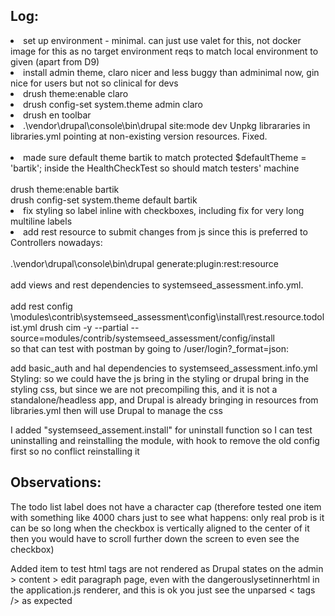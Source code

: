<h2>Log:</h2>
<li>
set up environment - minimal.  can just use valet for this, not docker image for this as no target environment reqs to match local environment to given (apart from D9)
</li>
<li>install admin theme, claro nicer and less buggy than adminimal now, gin nice for users but not so clinical for devs</li>
<li>drush theme:enable claro</li>
<li>drush config-set system.theme admin claro</li>
<li>drush en toolbar</li>
<li>.\vendor\drupal\console\bin\drupal site:mode dev
Unpkg librararies in libraries.yml pointing at non-existing version resources.  Fixed.
</li>
<br/>
<li> made sure default theme bartik to match  protected $defaultTheme = 'bartik'; inside the HealthCheckTest so should match testers' machine<br/>
<br/>
drush theme:enable bartik<br/>
drush config-set system.theme default bartik</li>
<li> fix styling so label inline with checkboxes, including fix for very long multiline labels</li>
<li> add rest resource to submit changes from js since this is preferred to Controllers nowadays:<br/>
<br/>
.\vendor\drupal\console\bin\drupal generate:plugin:rest:resource<br/>
<br/>
add views and rest dependencies to systemseed_assessment.info.yml. <br/>
<br/>
add rest config \modules\contrib\systemseed_assessment\config\install\rest.resource.todolist.yml
drush cim -y --partial --source=modules/contrib/systemseed_assessment/config/install<br/>
</li>
so that can test with postman by going to /user/login?_format=json:

add basic_auth and hal dependencies to  systemseed_assessment.info.yml
Styling: so we could have the js bring in the styling or drupal bring in the styling css, but since we are not precompiling this, and it is not a standalone/headless app, and Drupal is already bringing in resources from libraries.yml then will use Drupal to manage the css

I added "systemseed_assement.install" for uninstall function so I can test uninstalling and reinstalling the module, with hook to remove the old config first so no conflict reinstalling it

<h2>Observations:</h2>

The todo list label does not have a character cap (therefore tested one item with something like 4000 chars just to see what happens: only real prob is it can be so long when the checkbox is vertically aligned to the center of it then you would have to scroll further down the screen  to even see the checkbox)

Added item to test html tags are not rendered as Drupal states on the admin > content > edit paragraph page, even with the dangerouslysetinnerhtml in the application.js renderer, and this is ok you just see the unparsed < tags /> as expected

